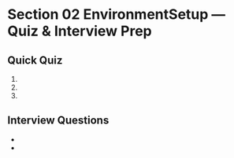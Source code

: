 # Section 02 EnvironmentSetup — Quiz & Interview Prep

## Quick Quiz
1. 
2. 
3. 

## Interview Questions
- 
- 


